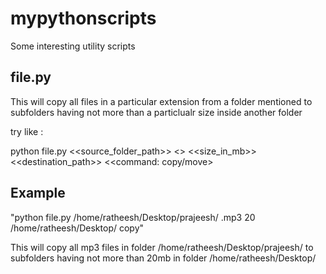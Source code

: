 # mypythonscripts
Some interesting utility scripts



file.py 
-----------

This will copy all  files in a particular extension from a folder mentioned to subfolders having not more than a particlualr size inside another folder


try like  :   

python file.py <<source_folder_path>> <<extension>> <<size_in_mb>> <<destination_path>> <<command: copy/move>


Example
---------------------------------------------
"python file.py /home/ratheesh/Desktop/prajeesh/ .mp3 20 /home/ratheesh/Desktop/ copy"




This will copy all mp3 files in folder /home/ratheesh/Desktop/prajeesh/ to subfolders having not more than 20mb in folder /home/ratheesh/Desktop/
